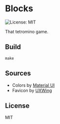 # Blocks

![License: MIT](https://img.shields.io/badge/license-MIT-green)

That tetromino game.

## Build

```shell
make
```

## Sources

* Colors by [Material UI](https://www.materialui.co/colors)
* Favicon by [UXWing](https://uxwing.com/)

## License

MIT
